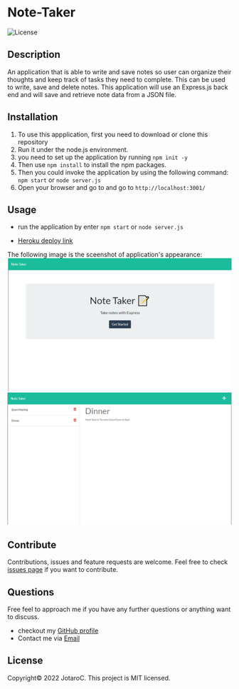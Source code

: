 # Note-Taker

![License](https://img.shields.io/badge/License-MIT-blue.svg)


## Description

An application that is able to write and save notes so user can organize their thoughts and keep track of tasks they need to complete.
This can be used to write, save and delete notes. This application will use an Express.js back end and will save and retrieve note data from a JSON file.



## Installation

1. To use this appplication, first you need to download or clone this repository<br/>
2. Run it under the node.js environment. <br/>
3. you need to set up the application by running ``npm init -y``<br/>
4. Then use ``npm install`` to install the npm packages.<br/>
5. Then you could invoke the application by using the following command: ``npm start`` or ``node server.js``
6. Open your browser and go to and go to ``http://localhost:3001/``


## Usage
- run the application by enter ``npm start`` or ``node server.js``

- [Heroku deploy link](https://tranquil-thicket-18490.herokuapp.com/)

The following image is the sceenshot of application's appearance:
![screen shot of the website](./Assets/Image1.png)
![screen shot of the website](./Assets/Image2.png)



## Contribute

Contributions, issues and feature requests are welcome.
Feel free to check [issues page](https://github.com/JotaroC/Note-Taker/issues) if you want to contribute.


## Questions

Free feel to approach me if you have any further questions or anything want to discuss.
- checkout my [GitHub profile](https://github.com/JotaroC)
- Contact me via [Email](mailto:cxz980314@gmail.com)


## License

Copyright© 2022 JotaroC.
This project is MIT licensed.
    

